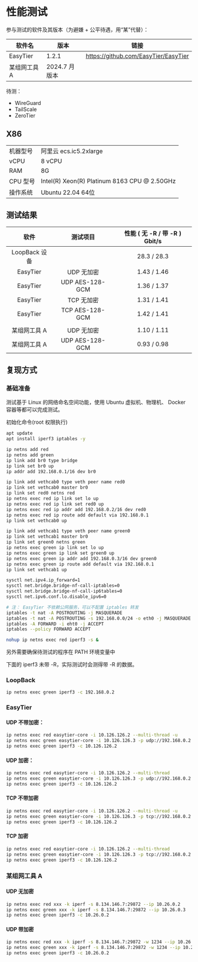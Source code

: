 # 性能测试

参与测试的软件及其版本（为避嫌 + 公平待遇，用“某”代替）：

| 软件名   | 版本   | 链接                                 |
| -------- | ------ | ------------------------------------ |
| EasyTier | 1.2.1  | https://github.com/EasyTier/EasyTier |
| 某组网工具 A      | 2024.7 月版本 | |

待测：

- WireGuard
- TailScale
- ZeroTier


## X86

|          |                                              |
| -------- | -------------------------------------------- |
| 机器型号 | 阿里云 ecs.ic5.2xlarge                       |
| vCPU     | 8 vCPU                                       |
| RAM      | 8G                                           |
| CPU 型号 | Intel(R) Xeon(R) Platinum 8163 CPU @ 2.50GHz |
| 操作系统 | Ubuntu 22.04 64位                            |

## 测试结果

|     软件      |    测试项目     | 性能 ( 无 -R / 带 -R ) Gbit/s |
| :-----------: | :-------------: | :---------------------------: |
| LoopBack 设备 |                 |          28.3 / 28.3          |
|   EasyTier    |   UDP 无加密    |          1.43 / 1.46          |
|   EasyTier    | UDP AES-128-GCM |          1.36 / 1.37          |
|   EasyTier    |   TCP 无加密    |          1.31 / 1.41          |
|   EasyTier    | TCP AES-128-GCM |          1.42 / 1.41          |
|               |                 |                               |
|      某组网工具 A      |   UDP 无加密    |          1.10 / 1.11          |
|      某组网工具 A      | UDP AES-128-GCM |          0.93 / 0.98          |

## 复现方式

### 基础准备

测试基于 Linux 的网络命名空间功能，使用 Ubuntu 虚拟机、物理机、 Docker 容器等都可以完成测试。

初始化命令(root 权限执行)

```bash
apt update
apt install iperf3 iptables -y

ip netns add red
ip netns add green
ip link add br0 type bridge
ip link set br0 up
ip addr add 192.168.0.1/16 dev br0

ip link add vethcab0 type veth peer name red0
ip link set vethcab0 master br0
ip link set red0 netns red
ip netns exec red ip link set lo up
ip netns exec red ip link set red0 up
ip netns exec red ip addr add 192.168.0.2/16 dev red0
ip netns exec red ip route add default via 192.168.0.1
ip link set vethcab0 up

ip link add vethcab1 type veth peer name green0
ip link set vethcab1 master br0
ip link set green0 netns green
ip netns exec green ip link set lo up
ip netns exec green ip link set green0 up
ip netns exec green ip addr add 192.168.0.3/16 dev green0
ip netns exec green ip route add default via 192.168.0.1
ip link set vethcab1 up

sysctl net.ipv4.ip_forward=1
sysctl net.bridge.bridge-nf-call-iptables=0
sysctl net.bridge.bridge-nf-call-ip6tables=0
sysctl net.ipv6.conf.lo.disable_ipv6=0

# 注： EasyTier 不依赖公网服务，可以不配置 iptables 转发
iptables -t nat -A POSTROUTING -j MASQUERADE
iptables -t nat -A POSTROUTING -s 192.168.0.0/24 -o eth0 -j MASQUERADE
iptables -A FORWARD -i eht0 -j ACCEPT
iptables --policy FORWARD ACCEPT

nohup ip netns exec red iperf3 -s &
```

另外需要确保待测试的程序在 PATH 环境变量中

下面的 iperf3 未带 -R，实际测试时会测得带 -R 的数据。

### LoopBack

```bash
ip netns exec green iperf3 -c 192.168.0.2
```

### EasyTier

#### UDP 不带加密：
```bash
ip netns exec red easytier-core -i 10.126.126.2 --multi-thread -u
ip netns exec green easytier-core -i 10.126.126.3 -p udp://192.168.0.2:11010 --multi-thread -u
ip netns exec green iperf3 -c 10.126.126.2
```

#### UDP 加密： 
```bash
ip netns exec red easytier-core -i 10.126.126.2 --multi-thread
ip netns exec green easytier-core -i 10.126.126.3 -p udp://192.168.0.2:11010 --multi-thread
ip netns exec green iperf3 -c 10.126.126.2
```

#### TCP 不带加密

```bash
ip netns exec red easytier-core -i 10.126.126.2 --multi-thread -u
ip netns exec green easytier-core -i 10.126.126.3 -p tcp://192.168.0.2:11010 --multi-thread -u
ip netns exec green iperf3 -c 10.126.126.2
```

#### TCP 加密

```bash
ip netns exec red easytier-core -i 10.126.126.2 --multi-thread
ip netns exec green easytier-core -i 10.126.126.3 -p tcp://192.168.0.2:11010 --multi-thread
ip netns exec green iperf3 -c 10.126.126.2
```

### 某组网工具 A

#### UDP 无加密 

```bash
ip netns exec red xxx -k iperf -s 8.134.146.7:29872 --ip 10.26.0.2
ip netns exec green xxx -k iperf -s 8.134.146.7:29872 --ip 10.26.0.3
ip netns exec green iperf3 -c 10.26.0.2
```

#### UDP 带加密 

```bash
ip netns exec red xxx -k iperf -s 8.134.146.7:29872 -w 1234 --ip 10.26.0.2
ip netns exec green xxx -k iperf -s 8.134.146.7:29872 -w 1234 --ip 10.26.0.3
ip netns exec green iperf3 -c 10.26.0.2
```
